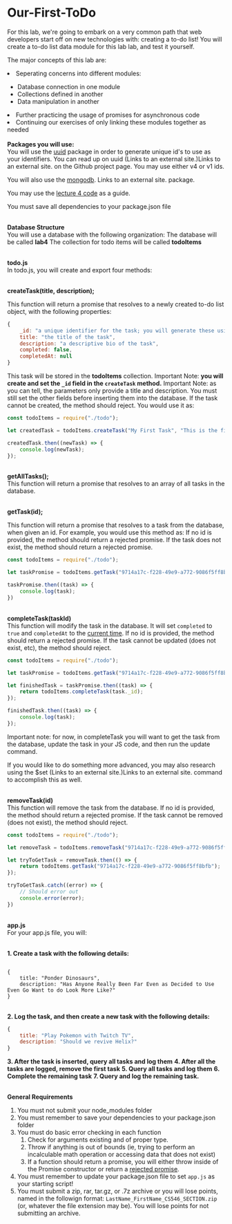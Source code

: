 # Our-First-ToDo

For this lab, we're going to embark on a very common path that web developers start off on new technologies with: creating a to-do list! You will create a to-do list data module for this lab lab, and test it yourself.

The major concepts of this lab are:

<li>Seperating concerns into different modules:</li>
<ul>
 <li>Database connection in one module</li>
 <li>Collections defined in another</li>
 <li>Data manipulation in another</li>
</ul>
<li>Further practicing the usage of promises for asynchronous code</li>
<li>Continuing our exercises of only linking these modules together as needed</li>
<br><strong>Packages you will use:</strong></br>
You will use the <a href="https://www.npmjs.com/package/uuid">uuid</a> package in order to generate unique id's to use as your identifiers. You can read up on uuid (Links to an external site.)Links to an external site. on the Github project page. You may use either v4 or v1 ids.

You will also use the <a href="https://mongodb.github.io/node-mongodb-native/">mongodb</a>. Links to an external site. package.

You may use the <a href="https://github.com/Stevens-CS546/CS-546-WS-Summer-1/tree/master/Lecture%20Code/lecture_04">lecture 4 code</a> as a guide.

You must save all dependencies to your package.json file

<br><strong>Database Structure</strong></br>
You will use a database with the following organization:
The database will be called <strong>lab4</strong>
The collection for todo items will be called <strong>todoItems</strong>

<br><strong>todo.js</strong></br>
In todo.js, you will create and export four methods:

<br><strong>createTask(title, description);</strong></br>

This function will return a promise that resolves to a newly created to-do list object, with the following properties:
```javascript
{
    _id: "a unique identifier for the task; you will generate these using uuid package",
    title: "the title of the task",
    description: "a descriptive bio of the task",
    completed: false,
    completedAt: null
}   
```
This task will be stored in the <strong>todoItems</strong> collection.
Important Note: <strong>you will create and set the <code>_id</code> field in the <code>createTask</code> method.</strong>
Important Note: as you can tell, the parameters only provide a title and description. You must still set the other fields before inserting them into the database.
If the task cannot be created, the method should reject.
You would use it as:
```javascript
const todoItems = require("./todo");

let createdTask = todoItems.createTask("My First Task", "This is the first thing I need to do today");

createdTask.then((newTask) => {
    console.log(newTask);
});
```
<br><strong>getAllTasks();</strong></br>
This function will return a promise that resolves to an array of all tasks in the database.

<br><strong>getTask(id);</strong></br>

This function will return a promise that resolves to a task from the database, when given an id. For example, you would use this method as:
If no id is provided, the method should return a rejected promise.
If the task does not exist, the method should return a rejected promise.
```javascript
const todoItems = require("./todo");

let taskPromise = todoItems.getTask("9714a17c-f228-49e9-a772-9086f5ff8bfb");

taskPromise.then((task) => {
    console.log(task);
})
```

<br><strong>completeTask(taskId)</strong></br>
This function will modify the task in the database. It will set <code>completed</code> to <code>true</code> and <code>completedAt</code> to the <a href="https://developer.mozilla.org/en-US/docs/Web/JavaScript/Reference/Global_Objects/Date">current time</a>.
If no id is provided, the method should return a rejected promise.
If the task cannot be updated (does not exist, etc), the method should reject.
```javascript
const todoItems = require("./todo");

let taskPromise = todoItems.getTask("9714a17c-f228-49e9-a772-9086f5ff8bfb");

let finishedTask = taskPromise.then((task) => {    
    return todoItems.completeTask(task._id);    
});

finishedTask.then((task) => {
    console.log(task);
});
```

Important note: for now, in completeTask you will want to get the task from the database, update the task in your JS code, and then run the update command.

If you would like to do something more advanced, you may also research using the $set (Links to an external site.)Links to an external site. command to accomplish this as well.

<br><strong>removeTask(id)</strong></br>
This function will remove the task from the database.
If no id is provided, the method should return a rejected promise.
If the task cannot be removed (does not exist), the method should reject.
```javascript
const todoItems = require("./todo");

let removeTask = todoItems.removeTask("9714a17c-f228-49e9-a772-9086f5ff8bfb");

let tryToGetTask = removeTask.then(() => {
    return todoItems.getTask("9714a17c-f228-49e9-a772-9086f5ff8bfb");
});

tryToGetTask.catch((error) => {
    // Should error out
    console.error(error);
})
```

<br><strong>app.js</strong></br>
For your app.js file, you will:

<br><strong>1. Create a task with the following details:</strong></br>
<pre><code>
{
    title: "Ponder Dinosaurs",
    description: "Has Anyone Really Been Far Even as Decided to Use Even Go Want to do Look More Like?"
}
</code></pre>
<br><strong>2. Log the task, and then create a new task with the following details:</strong></br>
```javascript
{
    title: "Play Pokemon with Twitch TV",
    description: "Should we revive Helix?"
}
```
<strong>3. After the task is inserted, query all tasks and log them</strong>
<strong>4. After all the tasks are logged, remove the first task</strong>
<strong>5. Query all tasks and log them</strong>
<strong>6. Complete the remaining task</strong>
<strong>7. Query and log the remaining task.</strong>

<br><strong>General Requirements</strong></br>
1. You must not submit your node_modules folder
2. You must remember to save your dependencies to your package.json folder
3. You must do basic error checking in each function
    1. Check for arguments existing and of proper type.
    2. Throw if anything is out of bounds (ie, trying to perform an incalculable math operation or accessing data that does        not exist)
    3. If a function should return a promise, you will either throw inside of the Promise constructor or return a <a href="https://developer.mozilla.org/en-US/docs/Web/JavaScript/Reference/Global_Objects/Promise/reject">rejected promise</a>.
4. You must remember to update your package.json file to set <code>app.js</code> as your starting script!
5. You must submit a zip, rar, tar.gz, or .7z archive or you will lose points, named in the followign format: <code>LastName_FirstName_CS546_SECTION.zip</code> (or, whatever the file extension may be). You will lose points for not submitting an archive.
